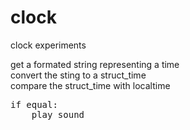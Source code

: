 clock
=====

clock experiments  
  
get a formated string representing a time  
convert the sting to a struct_time  
compare the struct_time with localtime  
<pre>
if equal:
	play sound
</pre>
